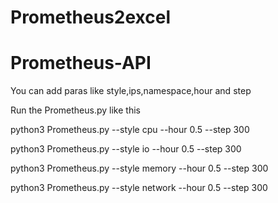 # Prometheus2excel

# Prometheus-API

You can add paras like style,ips,namespace,hour and step

Run the Prometheus.py like this

python3 Prometheus.py --style cpu --hour 0.5 --step 300

python3 Prometheus.py --style io --hour 0.5 --step 300

python3 Prometheus.py --style memory --hour 0.5 --step 300

python3 Prometheus.py --style network --hour 0.5 --step 300
